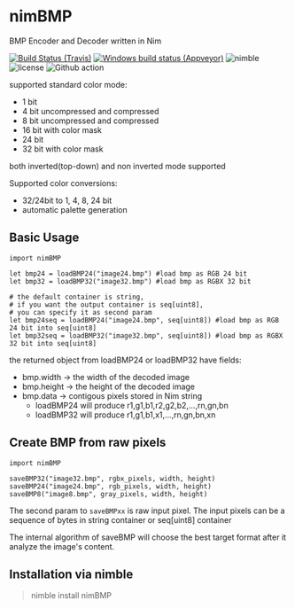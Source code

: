 # nimBMP
BMP Encoder and Decoder written in Nim

[![Build Status (Travis)](https://img.shields.io/travis/jangko/nimBMP/master.svg?label=Linux%20/%20macOS "Linux/macOS build status (Travis)")](https://travis-ci.org/jangko/nimBMP)
[![Windows build status (Appveyor)](https://img.shields.io/appveyor/ci/jangko/nimBMP/master.svg?label=Windows "Windows build status (Appveyor)")](https://ci.appveyor.com/project/jangko/nimBMP)
![nimble](https://img.shields.io/badge/available%20on-nimble-yellow.svg?style=flat-square)
![license](https://img.shields.io/github/license/citycide/cascade.svg?style=flat-square)
![Github action](https://github.com/jangko/nimBMP/workflows/nimBMP%20CI/badge.svg)

supported standard color mode:

  - 1 bit
  - 4 bit uncompressed and compressed
  - 8 bit uncompressed and compressed
  - 16 bit with color mask
  - 24 bit
  - 32 bit with color mask

both inverted(top-down) and non inverted mode supported

Supported color conversions:

- 32/24bit to 1, 4, 8, 24 bit
- automatic palette generation


## Basic Usage

```nimrod
import nimBMP

let bmp24 = loadBMP24("image24.bmp") #load bmp as RGB 24 bit
let bmp32 = loadBMP32("image32.bmp") #load bmp as RGBX 32 bit

# the default container is string,
# if you want the output container is seq[uint8],
# you can specify it as second param
let bmp24seq = loadBMP24("image24.bmp", seq[uint8]) #load bmp as RGB 24 bit into seq[uint8]
let bmp32seq = loadBMP32("image32.bmp", seq[uint8]) #load bmp as RGBX 32 bit into seq[uint8]

```

the returned object from loadBMP24 or loadBMP32 have fields:
  - bmp.width  -> the width of the decoded image
  - bmp.height -> the height of the decoded image
  - bmp.data   -> contigous pixels stored in Nim string
     * loadBMP24 will produce r1,g1,b1,r2,g2,b2,...,rn,gn,bn
     * loadBMP32 will produce r1,g1,b1,x1,...,rn,gn,bn,xn


## Create BMP from raw pixels

```nimrod
import nimBMP

saveBMP32("image32.bmp", rgbx_pixels, width, height)
saveBMP24("image24.bmp", rgb_pixels, width, height)
saveBMP8("image8.bmp", gray_pixels, width, height)
```

The second param to `saveBMPxx` is raw input pixel.
The input pixels can be a sequence of bytes in string container or seq[uint8] container

The internal algorithm of saveBMP will choose the best target format after it analyze the image's content.

## Installation via nimble
> nimble install nimBMP
